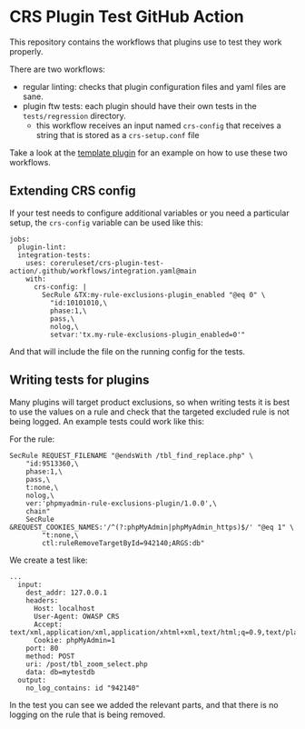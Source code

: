 # CRS Plugin Test GitHub Action

This repository contains the workflows that plugins use to test they work properly.

There are two workflows:

- regular linting: checks that plugin configuration files and yaml files are sane.
- plugin ftw tests: each plugin should have their own tests in the `tests/regression` directory.
  - this workflow receives an input named `crs-config` that receives a string that is stored as a
    `crs-setup.conf` file

Take a look at the [template plugin](https://github.com/coreruleset/template-plugin) for an example on how to use these two workflows.

## Extending CRS config

If your test needs to configure additional variables or you need a particular setup, the `crs-config` variable can be used like this:
```
jobs:
  plugin-lint:
  integration-tests:
    uses: coreruleset/crs-plugin-test-action/.github/workflows/integration.yaml@main
    with:
      crs-config: |
        SecRule &TX:my-rule-exclusions-plugin_enabled "@eq 0" \
          "id:10101010,\
          phase:1,\
          pass,\
          nolog,\
          setvar:'tx.my-rule-exclusions-plugin_enabled=0'"
```

And that will include the file on the running config for the tests.

## Writing tests for plugins

Many plugins will target product exclusions, so when writing tests it is best to use the values on a rule and check that the targeted excluded rule is not being logged. An example tests could work like this:

For the rule:
```
SecRule REQUEST_FILENAME "@endsWith /tbl_find_replace.php" \
    "id:9513360,\
    phase:1,\
    pass,\
    t:none,\
    nolog,\
    ver:'phpmyadmin-rule-exclusions-plugin/1.0.0',\
    chain"
    SecRule &REQUEST_COOKIES_NAMES:'/^(?:phpMyAdmin|phpMyAdmin_https)$/' "@eq 1" \
        "t:none,\
        ctl:ruleRemoveTargetById=942140;ARGS:db"
```

We create a test like:
```
...
  input:
    dest_addr: 127.0.0.1
    headers:
      Host: localhost
      User-Agent: OWASP CRS
      Accept: text/xml,application/xml,application/xhtml+xml,text/html;q=0.9,text/plain;q=0.8,image/png,*/*;q=0.5
      Cookie: phpMyAdmin=1
    port: 80
    method: POST
    uri: /post/tbl_zoom_select.php
    data: db=mytestdb
  output:
    no_log_contains: id "942140"
```

In the test you can see we added the relevant parts, and that there is no logging on the rule that is being removed.
